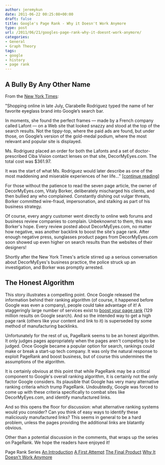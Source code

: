 ```yaml
---
author: jeremykun
date: 2011-06-22 00:25:08+00:00
draft: false
title: Google's Page Rank - Why it Doesn't Work Anymore
type: post
url: /2011/06/21/googles-page-rank-why-it-doesnt-work-anymore/
categories:
- General
- Graph Theory
tags:
- google
- history
- page rank
---
```


## A Bully By Any Other Name

From the [New York Times](http://www.nytimes.com/2010/11/28/business/28borker.html):

"Shopping online in late July, Clarabelle Rodriguez typed the name of her favorite eyeglass brand into Google’s search bar.

In moments, she found the perfect frames — made by a French company called Lafont — on a Web site that looked snazzy and stood at the top of the search results. Not the tippy-top, where the paid ads are found, but under those, on Google’s version of the gold-medal podium, where the most relevant and popular site is displayed.

Ms. Rodriguez placed an order for both the Lafonts and a set of doctor-prescribed Ciba Vision contact lenses on that site, DecorMyEyes.com. The total cost was $361.97.

It was the start of what Ms. Rodriguez would later describe as one of the most maddening and miserable experiences of her life..." [[continue reading]](http://www.nytimes.com/2010/11/28/business/28borker.html)

For those without the patience to read the seven page article, the owner of DecorMyEyes.com, Vitaly Borker, deliberately mischarged his clients, and then bullied any who complained. Constantly dishing out vulgar threats, Borker committed wire-fraud, impersonation, and stalking as part of his business strategy.

Of course, every angry customer went directly to online web forums and business review companies to complain. Unbeknownst to them, this was Borker's hope. Every review posted about DecorMyEyes.com, no matter how negative, was another backlink to boost the site's page rank. After enough negative press, sunglasses product pages from DecorMyEyes.com soon showed up even higher on search results than the websites of their designers!

Shortly after the New York Times's article stirred up a serious conversation about DecorMyEyes's business practice, the police struck up an investigation, and Borker was promptly arrested.

## The Honest Algorithm

This story illustrates a compelling point. Once Google released the information behind their ranking algorithm (of course, it happened before Google was even a company), people could take advantage of it! A staggeringly large number of services exist to [boost your page rank](http://www.google.com/search?sourceid=chrome&ie=UTF-8&q=boost+your+page+rank) (129 million results on Google search). And so the intended way to get a high page rank (others like your content and link to it) is superseded by some method of manufacturing backlinks.

Unfortunately for the rest of us, PageRank seems to be an honest algorithm. It only judges pages appropriately when the pages aren't competing to be judged. Once Google became a popular option for search, rankings could make or break a start-up tech company. It was only the natural response to exploit PageRank and boost business, but of course this undermines the assumptions of the algorithm.

It is certainly obvious at this point that while PageRank may be a critical component to Google's overall ranking algorithm, it is certainly not the only factor Google considers. Its plausible that Google has very many alternative ranking criteria which trump PageRank. Undoubtedly, Google was forced to come up with these criteria specifically to combat sites like DecorMyEyes.com, and identify manufactured links.

And so this opens the floor for discussion: what alternative ranking systems would you consider? Can you think of easy ways to identify these maliciously manufactured links? This seems in general to be a hard problem, unless the pages providing the additional links are blatantly obvious.

Other than a potential discussion in the comments, that wraps up the series on PageRank. We hope the readers have enjoyed it!

Page Rank Series
[An Introduction](http://jeremykun.wordpress.com/2011/06/12/googles-pagerank-introduction/)
[A First Attempt](http://jeremykun.wordpress.com/2011/06/18/googles-pagerank-a-first-attempt/)
[The Final Product](http://jeremykun.wordpress.com/2011/06/20/googles-page-rank-the-final-product/)
[Why It Doesn't Work Anymore](http://jeremykun.wordpress.com/2011/06/21/googles-page-rank-why-it-doesnt-work-anymore/)
